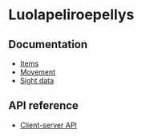 # Luolapeliroepellys

## Documentation
- [Items](docs/items.md)
- [Movement](docs/movement.md)
- [Sight data](docs/sight_data.md)

## API reference
- [Client-server API](docs/client-server_api.md)
